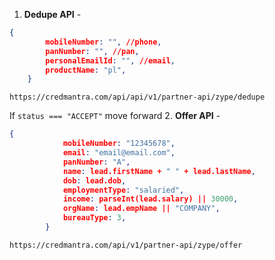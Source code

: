 1. **Dedupe API** -
```json
{
        mobileNumber: "", //phone,
        panNumber: "", //pan,
        personalEmailId: "", //email,
        productName: "pl",
    }
```
```
https://credmantra.com/api/api/v1/partner-api/zype/dedupe
```
If ```status === "ACCEPT"``` move forward
2. **Offer API** -
```json
{
            mobileNumber: "12345678",
            email: "email@email.com",
            panNumber: "A",
            name: lead.firstName + " " + lead.lastName,
            dob: lead.dob,
            employmentType: "salaried",
            income: parseInt(lead.salary) || 30000,
            orgName: lead.empName || "COMPANY",
            bureauType: 3,
        }
```
```
https://credmantra.com/api/v1/partner-api/zype/offer
```